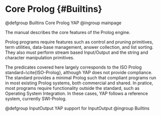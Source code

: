 #  Core Prolog {#Builtins}


@defgroup Builtins Core Prolog YAP
@ingroup mainpage 

 The manual describes the core features of the Prolog engine.

Prolog programs require features such as control and pruning
primitives, term utilities, data-base management, answer collection,
and list sorting. They also must perform stream based Input/Output and
the string and character manipulation primitives.

The predicates covered here largely corresponds to the ISO Prolog standard~\cite{ISO-Prolog},
although YAP does not provide compliance.  The standard provides a
minimal Prolog such that compliant programs run in most existing
Prolog systems, both commercial and shared. In pratice, most programs
require functionality outside the standard, such as Operating System
Integration. In these cases, YAP follows  a reference system, currently SWI-Prolog.




 @defgroup InputOutput YAP  support for InputOutput
@ingroup Builtins




